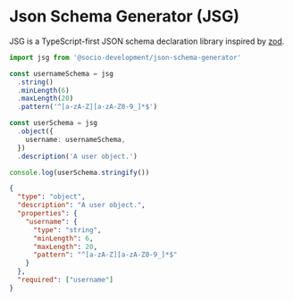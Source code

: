 # Json Schema Generator (JSG)

JSG is a TypeScript-first JSON schema declaration library inspired by [zod](https://zod.dev/).

```ts
import jsg from '@socio-development/json-schema-generator'

const usernameSchema = jsg
  .string()
  .minLength(6)
  .maxLength(20)
  .pattern('^[a-zA-Z][a-zA-Z0-9_]*$')

const userSchema = jsg
  .object({
    username: usernameSchema,
  })
  .description('A user object.')

console.log(userSchema.stringify())
```

```json
{
  "type": "object",
  "description": "A user object.",
  "properties": {
    "username": {
      "type": "string",
      "minLength": 6,
      "maxLength": 20,
      "pattern": "^[a-zA-Z][a-zA-Z0-9_]*$"
    }
  },
  "required": ["username"]
}
```
